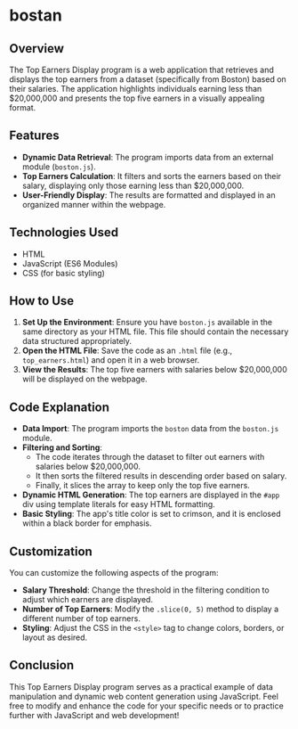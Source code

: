 # bostan

## Overview

The Top Earners Display program is a web application that retrieves and displays the top earners from a dataset (specifically from Boston) based on their salaries. The application highlights individuals earning less than $20,000,000 and presents the top five earners in a visually appealing format.

## Features

- **Dynamic Data Retrieval**: The program imports data from an external module (`boston.js`).
- **Top Earners Calculation**: It filters and sorts the earners based on their salary, displaying only those earning less than $20,000,000.
- **User-Friendly Display**: The results are formatted and displayed in an organized manner within the webpage.

## Technologies Used

- HTML
- JavaScript (ES6 Modules)
- CSS (for basic styling)

## How to Use

1. **Set Up the Environment**: Ensure you have `boston.js` available in the same directory as your HTML file. This file should contain the necessary data structured appropriately.
2. **Open the HTML File**: Save the code as an `.html` file (e.g., `top_earners.html`) and open it in a web browser.
3. **View the Results**: The top five earners with salaries below $20,000,000 will be displayed on the webpage.

## Code Explanation

- **Data Import**: The program imports the `boston` data from the `boston.js` module.
- **Filtering and Sorting**:
  - The code iterates through the dataset to filter out earners with salaries below $20,000,000.
  - It then sorts the filtered results in descending order based on salary.
  - Finally, it slices the array to keep only the top five earners.
- **Dynamic HTML Generation**: The top earners are displayed in the `#app` div using template literals for easy HTML formatting.
- **Basic Styling**: The app's title color is set to crimson, and it is enclosed within a black border for emphasis.

## Customization

You can customize the following aspects of the program:

- **Salary Threshold**: Change the threshold in the filtering condition to adjust which earners are displayed.
- **Number of Top Earners**: Modify the `.slice(0, 5)` method to display a different number of top earners.
- **Styling**: Adjust the CSS in the `<style>` tag to change colors, borders, or layout as desired.

## Conclusion

This Top Earners Display program serves as a practical example of data manipulation and dynamic web content generation using JavaScript. Feel free to modify and enhance the code for your specific needs or to practice further with JavaScript and web development!
